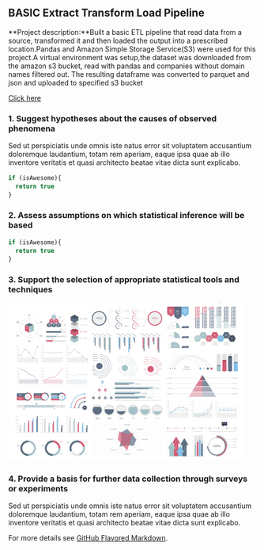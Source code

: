## BASIC Extract Transform Load Pipeline

**Project description:**Built a basic ETL pipeline that read data from a source, transformed it and then loaded the output into a prescribed location.Pandas and Amazon Simple Storage Service(S3) were used for this project.A virtual environment was setup,the dataset was downloaded from the amazon s3 bucket, read with pandas and companies without domain names filtered out. The resulting dataframe was converted to parquet and json and uploaded to specified s3 bucket

[Click here](https://github.com/Adutwumwaa/Blossom-Fall-2019-Data-Engineering/tree/master/Project1)
 

### 1. Suggest hypotheses about the causes of observed phenomena

Sed ut perspiciatis unde omnis iste natus error sit voluptatem accusantium doloremque laudantium, totam rem aperiam, eaque ipsa quae ab illo inventore veritatis et quasi architecto beatae vitae dicta sunt explicabo. 

```javascript
if (isAwesome){
  return true
}
```

### 2. Assess assumptions on which statistical inference will be based

```javascript
if (isAwesome){
  return true
}
```

### 3. Support the selection of appropriate statistical tools and techniques

<img src="images/dummy_thumbnail.jpg?raw=true"/>

### 4. Provide a basis for further data collection through surveys or experiments

Sed ut perspiciatis unde omnis iste natus error sit voluptatem accusantium doloremque laudantium, totam rem aperiam, eaque ipsa quae ab illo inventore veritatis et quasi architecto beatae vitae dicta sunt explicabo. 

For more details see [GitHub Flavored Markdown](https://guides.github.com/features/mastering-markdown/).
